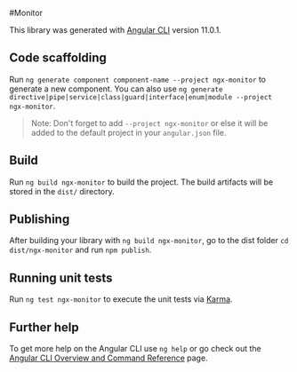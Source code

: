 #Monitor

This library was generated with [Angular CLI](https://github.com/angular/angular-cli) version 11.0.1.

## Code scaffolding

Run `ng generate component component-name --project ngx-monitor` to generate a new component. You can also use `ng generate directive|pipe|service|class|guard|interface|enum|module --project ngx-monitor`.

> Note: Don't forget to add `--project ngx-monitor` or else it will be added to the default project in your `angular.json` file.

## Build

Run `ng build ngx-monitor` to build the project. The build artifacts will be stored in the `dist/` directory.

## Publishing

After building your library with `ng build ngx-monitor`, go to the dist folder `cd dist/ngx-monitor` and run `npm publish`.

## Running unit tests

Run `ng test ngx-monitor` to execute the unit tests via [Karma](https://karma-runner.github.io).

## Further help

To get more help on the Angular CLI use `ng help` or go check out the [Angular CLI Overview and Command Reference](https://angular.io/cli) page.
